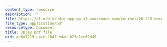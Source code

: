 ```yaml
---
content_type: resource
description: ''
file: https://ol-ocw-studio-app-qa.s3.amazonaws.com/courses/20-219-becoming-the-next-bill-nye-writing-and-hosting-the-educational-show-january-iap-2015/de6a7219e4fe264fe4abb23e1ee62d49_rCG6r6gotZQ.pdf
file_type: application/pdf
resourcetype: Document
title: 3play pdf file
uid: de6a7219-e4fe-264f-e4ab-b23e1ee62d49
---
```

